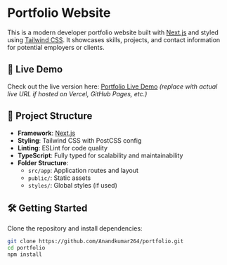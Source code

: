# Portfolio Website

This is a modern developer portfolio website built with [Next.js](https://nextjs.org) and styled using [Tailwind CSS](https://tailwindcss.com). It showcases skills, projects, and contact information for potential employers or clients.

## 🚀 Live Demo

Check out the live version here: [Portfolio Live Demo](https://anandkumar264.github.io/portfolio) *(replace with actual live URL if hosted on Vercel, GitHub Pages, etc.)*

## 📁 Project Structure

- **Framework**: [Next.js](https://nextjs.org)
- **Styling**: Tailwind CSS with PostCSS config
- **Linting**: ESLint for code quality
- **TypeScript**: Fully typed for scalability and maintainability
- **Folder Structure**:
  - `src/app`: Application routes and layout
  - `public/`: Static assets
  - `styles/`: Global styles (if used)

## 🛠 Getting Started

Clone the repository and install dependencies:

```bash
git clone https://github.com/Anandkumar264/portfolio.git
cd portfolio
npm install
